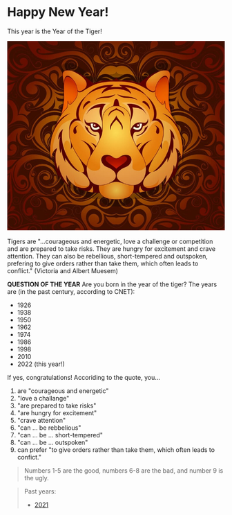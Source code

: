 # Happy New Year!

This year is the Year of the Tiger!

![Year of the Tiger](assets/img/B6946BD0-9E06-4012-BF1E-ECBC246685B5.jpeg)

Tigers are "...courageous and energetic, love a challenge or competition and are prepared to take risks. They are hungry for excitement and crave attention. They can also be rebellious, short-tempered and outspoken, prefering to give orders rather than take them, which often leads to conflict." (Victoria and Albert Muesem)

**QUESTION OF THE YEAR** Are you born in the year of the tiger? The years are (in the past century, according to CNET):

- 1926
- 1938
- 1950
- 1962
- 1974
- 1986
- 1998
- 2010
- 2022 (this year!)

If yes, congratulations! Accoriding to the quote, you...

1. are "courageous and energetic"
2. "love a challange"
3. "are prepared to take risks"
4. "are hungry for excitement"
5. "crave attention"
6. "can ... be rebbelious"
7. "can ... be ... short-tempered"
8. "can ... be ... outspoken"
9. can prefer "to give orders rather than take them, which often leads to confict."

> Numbers 1-5 are the good, numbers 6-8 are the bad, and number 9 is the ugly.

> Past years:
> 
> - [2021](2021)
